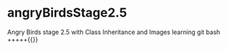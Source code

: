 # angryBirdsStage2.5
Angry Birds stage 2.5 with Class Inheritance and Images
learning git bash +++++{{}}
